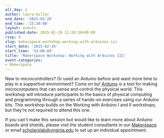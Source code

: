 ```yaml
---
all_day: 1
author: laura-miller
end_date: '2015-02-26'
end_time: '15:30:00'
layout: events
published-date: 2015-01-19 11:20:38+00:00
rsvp: 0
slug: makerspace-workshop-working-with-arduinos-iii
start_date: '2015-02-26'
start_time: '14:00:00'
title: 'Makerspace Workshop: Working with Arduinos III'
event-categories:
- Makerspace
---
```


New to microcontrollers? Or used an Arduino before and want more time to play in a supportive environment? Come on by! [Arduino](http://arduino.cc) is a tool for making microcomputers that can sense and control the physical world. This workshop will introduce participants to the basics of physical computing and programming through a series of hands-on exercises using our Arduino kits. This workshop builds on the Working with Arduino I and II workshops, but they’re not required to attend this one.

If you can't make this session but would like to learn more about Arduino boards and shields, please visit the student consultants in our [Makerspace](http://scholarslab.org/makerspace/) or email [scholarslab@virginia.edu](mailto:scholarslab@virginia.edu) to set up an individual appointment.
